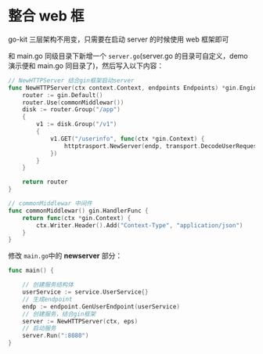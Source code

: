 # 整合 web 框

go-kit 三层架构不用变，只需要在启动 server 的时候使用 web 框架即可

和 main.go 同级目录下新增一个 `server.go`(server.go 的目录可自定义，demo 演示便和 main.go 同目录了)，然后写入以下内容：

```go
// NewHTTPServer 结合gin框架启动server
func NewHTTPServer(ctx context.Context, endpoints Endpoints) *gin.Engine {
	router := gin.Default()
	router.Use(commonMiddlewar())
	disk := router.Group("/app")
	{
		v1 := disk.Group("/v1")
		{
			v1.GET("/userinfo", func(ctx *gin.Context) {
                httptrasport.NewServer(endp, transport.DecodeUserRequest, transport.EncodeUserResponse)
			})
		}
	}

	return router
}

// commonMiddlewar 中间件
func commonMiddlewar() gin.HandlerFunc {
	return func(ctx *gin.Context) {
		ctx.Writer.Header().Add("Context-Type", "application/json")
	}
}
```

修改 `main.go`中的 **newserver** 部分：

```go
func main() {

	// 创建服务结构体
	userService := service.UserService{}
	// 生成endpoint
	endp := endpoint.GenUserEndpoint(userService)
    // 创建服务，结合gin框架
    server := NewHTTPServer(ctx, eps)
	// 启动服务
	server.Run(":8080")
}


```
